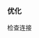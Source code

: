### 优化
<!-- 1. 优化日志打印 -->
<!-- 2. 失败日志重试功能 -->
<!-- 3. 任务日志统计 -->
<!-- 4. 项目配置优化 -->
<!-- 5. 任务配置批量导入导出 -->
<!-- 6. 配置文档完善 -->
<!-- 7. 优化ui，显示等 -->
<!-- 8. 日期类型转换异常 -->

<!-- datax 单条记录超过大小限制，当前限制为:67108864   解决：core.json中修改 byteCapacity 大小

结构变化发通知

字段映射 -->

<!-- 自动建表 -->
检查连接
